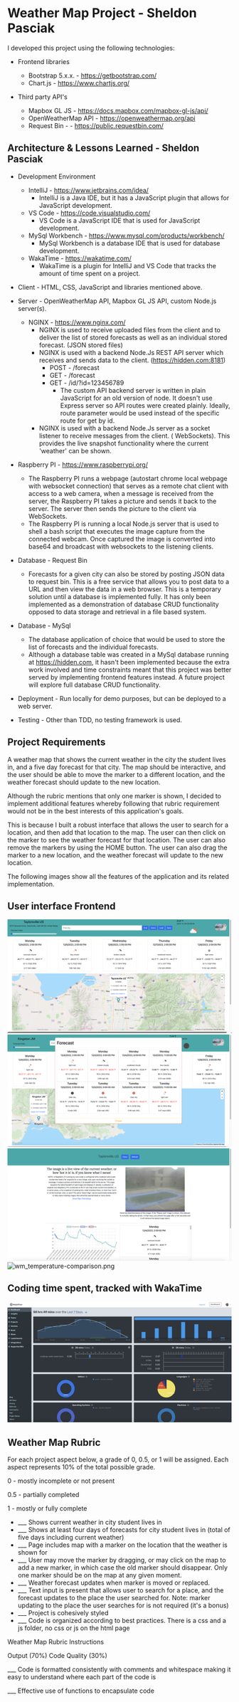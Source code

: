 # Weather Map Project - Sheldon Pasciak

I developed this project using the following technologies:

- Frontend libraries
    - Bootstrap 5.x.x. - https://getbootstrap.com/
    - Chart.js - https://www.chartjs.org/

- Third party API's
    - Mapbox GL JS - https://docs.mapbox.com/mapbox-gl-js/api/
    - OpenWeatherMap API - https://openweathermap.org/api
    - Request Bin - - https://public.requestbin.com/

## Architecture & Lessons Learned - Sheldon Pasciak

- Development Environment
    - IntelliJ - https://www.jetbrains.com/idea/
        - IntelliJ is a Java IDE, but it has a JavaScript plugin that allows for JavaScript development.
    - VS Code - https://code.visualstudio.com/
        - VS Code is a JavaScript IDE that is used for JavaScript development.
    - MySql Workbench - https://www.mysql.com/products/workbench/
        - MySql Workbench is a database IDE that is used for database development.
    - WakaTime - https://wakatime.com/
        - WakaTime is a plugin for IntelliJ and VS Code that tracks the amount of time spent on a project.
- Client - HTML, CSS, JavaScript and libraries mentioned above.
- Server - OpenWeatherMap API, Mapbox GL JS API, custom Node.js server(s).
    - NGINX - https://www.nginx.com/
        - NGINX is used to receive uploaded files from the client and to deliver the list of stored
          forecasts as well as an individual stored forecast. (JSON stored files)
        - NGINX is used with a backend Node.Js REST API server which receives and sends data to the
          client. (https://hidden.com:8181)
            - POST - /forecast
            - GET - /forecast
            - GET - /id/?id=123456789
                - The custom API backend server is written in plain JavaScript for an old version of node. It doesn't
                  use Express server so API routes were created plainly. Ideally, route parameter would be used instead
                  of the specific route for get by id.
        - NGINX is used with a backend Node.Js server as a socket listener to receive messages from the client. (
          WebSockets). This provides the live snapshot functionality where the current 'weather' can be shown.

- Raspberry PI - https://www.raspberrypi.org/
    - The Raspberry PI runs a webpage (autostart chrome local webpage with websocket connection) that serves as a remote
      chat client with access to a web camera, when a message is
      received from the server, the Raspberry PI takes a picture and sends it back to the server. The server then sends
      the picture to the client via WebSockets.
    - The Raspberry PI is running a local Node.js server that is used to shell a bash script that executes the image
      capture from the connected webcam. Once captured the image is converted into base64 and broadcast with websockets
      to the listening clients.

- Database - Request Bin
    - Forecasts for a given city can also be stored by posting JSON data to request bin. This is a free service that
      allows you to post data to a URL and then view the data in a web browser. This is a temporary solution until a
      database is implemented fully. It has only been implemented as a demonstration of database CRUD functionality
      opposed to data storage and retrieval in a file based system.
- Database - MySql
    - The database application of choice that would be used to store the list of forecasts and the individual forecasts.
    - Although a database table was created in a MySql database running at https://hidden.com, it hasn't been
      implemented because the extra work involved and time constraints meant that this project was better served by
      implementing frontend features instead. A future project will explore full database CRUD functionality.

- Deployment - Run locally for demo purposes, but can be deployed to a web server.

- Testing - Other than TDD, no testing framework is used.

## Project Requirements

A weather map that shows the current weather in the city the student lives in, and a five day
forecast for that city. The map should be interactive, and the user should be able to move the
marker to a different location, and the weather forecast should update to the new location.

Although the rubric mentions that only one marker is shown, I decided to implement additional features whereby following
that rubric requirement would not be in the best interests of this application's goals.

This is because I built a robust interface that allows the
user to search for a location, and then add that location to the map. The user can then click on the marker to see the
weather forecast for that location. The user can also remove the markers by using the HOME button. The user can also
drag
the marker to a new location, and the weather forecast will update to the new location.

The following images show all the features of the application and its related implementation.

## User interface Frontend

![wm_interface.png](images%2Fwm_interface.png)
![wm_day_forecast_detail.png](images%2Fwm_day_forecast_detail.png)
![wm_forecast-detail.png](images%2Fwm_forecast-detail.png)
![wm_temperature-comparison.png](images%2Fwm_temperature-comparison.png)

## Coding time spent, tracked with WakaTime

![wm_interface.png](images/wm_wakatime.png)

## Weather Map Rubric

For each project aspect below, a grade of 0, 0.5, or 1 will be assigned. Each aspect represents
10% of the total possible grade.

0 - mostly incomplete or not present

0.5 - partially completed

1 - mostly or fully complete

- ___ Shows current weather in city student lives in
- ___ Shows at least four days of forecasts for city student lives in (total of five days including
  current weather)
- ___ Page includes map with a marker on the location that the weather is shown for
- ___ User may move the marker by dragging, or may click on the map to add a new marker, in
  which case the old marker should disappear. Only one marker should be on the map at any
  given moment.
- ___ Weather forecast updates when marker is moved or replaced.
- ___ Text input is present that allows user to search for a place, and the forecast updates to the
  place the user searched for. Note: marker updating to the place the user searches for is not
  required (it's a bonus)
- ___ Project is cohesively styled
- ___ Code is organized according to best practices. There is a css and a js folder, no css or js on
  the html page

Weather Map Rubric
Instructions

Output (70%)
Code Quality (30%)

___ Code is formatted consistently with comments and whitespace making it easy to understand
where each part of the code is

___ Effective use of functions to encapsulate code